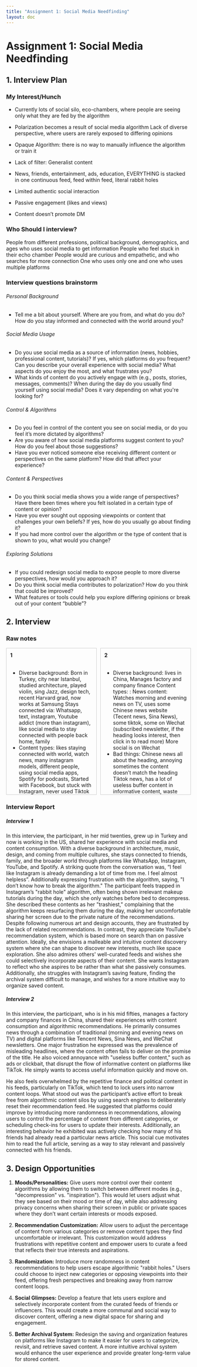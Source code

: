 ```yaml
---
title: "Assignment 1: Social Media Needfinding"
layout: doc
---
```


# Assignment 1: Social Media Needfinding


## 1. Interview Plan
### My Interest/Hunch

- Currently lots of social silo, eco-chambers, where people are seeing only what they are fed by the algorithm
- Polarization becomes a result of social media algorithm
Lack of diverse perspective, where users are rarely exposed to differing opinions

- Opaque Algorithm: there is no way to manually influence the algorithm or train it
- Lack of filter: Generalist content
- News, friends, entertainment, ads, education, EVERYTHING is stacked in one continuous feed, feed within feed, literal rabbit holes

- Limited authentic social interaction
- Passive engagement (likes and views)
- Content doesn’t promote DM


### Who Should I interview?
People from different professions, political background, demographics, and ages who uses social media to get information
People who feel stuck in their echo chamber
People would are curious and empathetic, and who searches for more connection
One who uses only one and one who uses multiple platforms

### Interview questions brainstorm

###### Personal Background
- Tell me a bit about yourself. Where are you from, and what do you do?
How do you stay informed and connected with the world around you?
###### Social Media Usage
- Do you use social media as a source of information (news, hobbies, professional content, tutorials)? If yes, which platforms do you frequent?
Can you describe your overall experience with social media? What aspects do you enjoy the most, and what frustrates you?
- What kinds of content do you actively engage with (e.g., posts, stories, messages, comments)?
When during the day do you usually find yourself using social media? Does it vary depending on what you're looking for?
###### Control & Algorithms
- Do you feel in control of the content you see on social media, or do you feel it’s more dictated by algorithms?
- Are you aware of how social media platforms suggest content to you? How do you feel about those suggestions?
- Have you ever noticed someone else receiving different content or perspectives on the same platform? How did that affect your experience?
###### Content & Perspectives
- Do you think social media shows you a wide range of perspectives? Have there been times where you felt isolated in a certain type of content or opinion?
- Have you ever sought out opposing viewpoints or content that challenges your own beliefs? If yes, how do you usually go about finding it?
- If you had more control over the algorithm or the type of content that is shown to you, what would you change?
###### Exploring Solutions
- If you could redesign social media to expose people to more diverse perspectives, how would you approach it?
- Do you think social media contributes to polarization? How do you think that could be improved?
- What features or tools could help you explore differing opinions or break out of your content “bubble”?




## 2. Interview

### Raw notes

<div style="display: flex; justify-content: space-between;">

<div style="border: 1px solid #ccc; padding: 10px; width: 49%; box-sizing: border-box; height: 400px; overflow-y: auto;">
  <strong>1</strong><br><br>
  
- Diverse background: Born in Turkey, city near Istanbul, studied architecture, played violin, sing Jazz, design tech, recent Harvard grad, now works at Samsung
Stays connected via: Whatsapp, text, instagram, Youtube addict (more than instagram), like social media to stay connected with people back home, family
- Content types: likes staying connected with world, watch news, many instagram models, different people, using social media apps, 
Spotify for podcasts, 
Started with Facebook, but stuck with Instagram, never used Tiktok
Youtube videos
Feels overwhelmed 
when there is too many apps, so likes to keep the list small
One app solution would also be overwhelming
Too many apps to “keep up with”, spends a lot of time on Instagram already
I Think both Instagram and Tiktok are for fast media consumption, like fast food.
“I feel like instagram is already demanding a lot of time from me, I feel almost helpless.”
- Good things about social media:
Directly think of Youtube, listen to mediation, follow yoga videos
Have met people in real life from followed channel
Likes long format
Instagram is a decompressing tool
Keeping up with the world, especially when it relates to Turkey or friends
Look up to people, for lifestyle inspiration
“They almost feel like friends”
Give you an “alive” “online” feeling, everything is in realtime
- Bad things:
“Algorithm is a rabbit hole, and I am definitely in the rabbit hole and I am in weird spectrums of the rabbit hole.”
Watches makeup tutorials in weird times, before bed to decompress, but 100% not she wants to see during the day
Sick of instagram recommending makeup gurus during the day
Wishes for more art and design content to be recommended despite having already followed many
“They are my trashiest moments and the algorithm keeps showing me those”
Compared to Youtube, the recommendation is based on search, not attention
- Wants:
Instagram for decompressing and be lazy, and instagram for inspiration
“I don’t know how to break the algorithm”
Doesn't feel comfortable sharing screens because of how private the suggestions are.
“I want instagram to show me what I want to become, not what I watch, and it makes me feel like it's what I am, but it’s not.”
Want it to be malleable, something that I can bend, and discover, like space discovery, new interests.
Knows some other people have good feed, wants to have a selective portion of what they have
- Ways of finding fresh content:
 Search directly
A filter system, so people don’t have to hunt for tags, or strategies to find good content, too much work for instagram
- Engagement style: 
Save A LOT
Horrible saving folders, 
Wish there is a better archival system
“Instagram for me is, what can I keep?”
Started sub categorizing things, with the “hopes of one day it could serve me… that one day i’ll need to look back at it,i’ll need to remember this.”

</div>

<div style="border: 1px solid #ccc; padding: 10px; width: 49%; box-sizing: border-box; height: 400px; overflow-y: auto;">
  <strong>2</strong><br><br>
  
- Diverse background: lives in China, Manages factory and company finance
Content types: : 
News content: Watches morning and evening news on TV, uses some Chinese news website (Tecent news, Sina News), some tiktok, some on Wechat (subscribed newsletter, if the heading looks interest, then click in to read more)
More social is on Wechat
- Bad things:
Chinese news all about the heading, annoying sometimes the content doesn’t match the heading
Tiktok news, has a lot of useless buffer content in informative content, waste time, like ads or clickbait, just want to extract useful news
- Algorithm:
Gets a lot of finance content and lots of war/politics stuff
Sometimes get fed up watching the same things
- Ways of finding fresh content:
Uses a search engine to search so stuff up, then all the content changes after, search stuff deliberately to change the recommendation algorithm
- Thoughts:
Change the algorithm to include a small portion of randomness, force feed some opposite viewpoints
Tiktok recommends 100% your interest, and it gets stuck on one thing
Some sort of content category percentage control
From time to time, a check in with user to survey new interest/developing interest, let user to adjust/fine tune the percentage of content
Frequent interaction/ check in with the platform to update
- Knowing other people’s interest/algorithm:
Wechat shows how many of your friends also read an article
Incentive for you to check out as well, if many friends also read it
Maybe make someone’s content consumption searchable, but might have some privacy concerns
But everyone has a certain desire to stalk people online
Might not be a good idea

</div>

</div>



### Interview Report

##### Interview 1
In this interview, the participant, in her mid twenties, grew up in Turkey and now is working in the US, shared her experience with social media and content consumption. With a diverse background in architecture, music, design, and coming from multiple cultures, she stays connected to friends, family, and the broader world through platforms like WhatsApp, Instagram, YouTube, and Spotify. 
A striking quote from the conversation was, “I feel like Instagram is already demanding a lot of time from me. I feel almost helpless”. Additionally expressing frustration with the algorithm, saying, "I don’t know how to break the algorithm." 
The participant feels trapped in Instagram’s "rabbit hole" algorithm, often being shown irrelevant makeup tutorials during the day, which she only watches before bed to decompress. She described these contents as her "trashiest," complaining that the algorithm keeps resurfacing them during the day, making her uncomfortable sharing her screen due to the private nature of the recommendations. Despite following numerous art and design accounts, they are frustrated by the lack of related recommendations. In contrast, they appreciate YouTube's recommendation system, which is based more on search than on passive attention. 
Ideally, she envisions a malleable and intuitive content discovery system where she can shape to discover new interests, much like space exploration. She also admires others' well-curated feeds and wishes she could selectively incorporate aspects of their content.
She wants Instagram to reflect who she aspires to be rather than what she passively consumes. Additionally, she struggles with Instagram’s saving feature, finding the archival system difficult to manage, and wishes for a more intuitive way to organize saved content.

##### Interview 2
In this interview, the participant, who is in his mid fifties, manages a factory and company finances in China, shared their experiences with content consumption and algorithmic recommendations. He primarily consumes news through a combination of traditional (morning and evening news on TV) and digital platforms like Tencent News, Sina News, and WeChat newsletters. One major frustration he expressed was the prevalence of misleading headlines, where the content often fails to deliver on the promise of the title. He also voiced annoyance with "useless buffer content," such as ads or clickbait, that disrupt the flow of informative content on platforms like TikTok. He simply wants to access useful information quickly and move on.

He also feels overwhelmed by the repetitive finance and political content in his feeds, particularly on TikTok, which tend to lock users into narrow content loops. What stood out was the participant’s active effort to break free from algorithmic content silos by using search engines to deliberately reset their recommendation feed. He suggested that platforms could improve by introducing more randomness in recommendations, allowing users to control the percentage of content from different categories, or scheduling check-ins for users to update their interests. Additionally, an interesting behavior he exhibited was actively checking how many of his friends had already read a particular news article. This social cue motivates him to read the full article, serving as a way to stay relevant and passively connected with his friends.




## 3. Design Opportunities
1. **Moods/Personalities:** Give users more control over their content algorithms by allowing them to switch between different modes (e.g., "decompression" vs. "inspiration"). This would let users adjust what they see based on their mood or time of day, while also addressing privacy concerns when sharing their screen in public or private spaces where they don’t want certain interests or moods exposed.

2. **Recommendation Customization:** Allow users to adjust the percentage of content from various categories or remove content types they find uncomfortable or irrelevant. This customization would address frustrations with repetitive content and empower users to curate a feed that reflects their true interests and aspirations.

3. **Randomization:** Introduce more randomness in content recommendations to help users escape algorithmic "rabbit holes." Users could choose to inject new categories or opposing viewpoints into their feed, offering fresh perspectives and breaking away from narrow content loops.

4. **Social Glimpses:** Develop a feature that lets users explore and selectively incorporate content from the curated feeds of friends or influencers. This would create a more communal and social way to discover content, offering a new digital space for sharing and engagement.

5. **Better Archival System:** Redesign the saving and organization features on platforms like Instagram to make it easier for users to categorize, revisit, and retrieve saved content. A more intuitive archival system would enhance the user experience and provide greater long-term value for stored content.